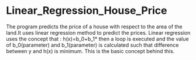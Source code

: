 # Linear_Regression_House_Price
The program predicts the price of a house with respect to the area of the land.It uses linear regression method to predict the prices.
Linear regression uses the concept that :
                                 h(x)=b_0+b_1*
then a loop is executed and the value of b_0(parameter) and b_1(parameter) is calculated such that difference between y and h(x) is minimum.
This is the basic concept behind this.
